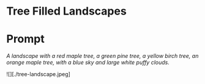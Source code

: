 # Tree Filled Landscapes

# Prompt
*A landscape with a red maple tree, a green pine tree, a yellow birch tree, an orange maple tree, with a blue sky and large white puffy clouds.*

![][./tree-landscape.jpeg]